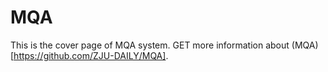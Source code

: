 # MQA

This is the cover page of MQA system. GET more information about (MQA)[https://github.com/ZJU-DAILY/MQA].
